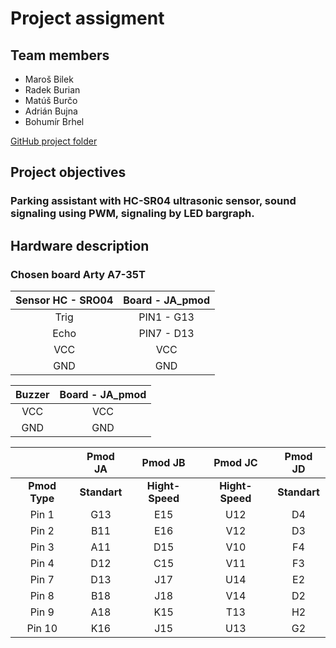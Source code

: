 # Project assigment

## Team members

* Maroš Bilek
* Radek Burian
* Matúš Burčo
* Adrián Bujna
* Bohumír Brhel

[GitHub project folder](to-do)

## Project objectives

### Parking assistant with HC-SR04 ultrasonic sensor, sound signaling using PWM, signaling by LED bargraph.

## Hardware description

### Chosen board **Arty A7-35T**

| **Sensor HC - SRO04** | **Board - JA_pmod** |
| :-: | :-: | 
| Trig | PIN1 - G13 |
| Echo | PIN7 - D13 |
| VCC | VCC |
| GND | GND |


| **Buzzer** | **Board - JA_pmod** |
| :-: | :-: | 
| VCC | VCC |
| GND | GND |


|| Pmod JA | Pmod JB | Pmod JC | Pmod JD |
| :-: | :-: | :-: | :-: | :-:|
| **Pmod Type** | **Standart** | **Hight-Speed** | **Hight-Speed** | **Standart** | 
| Pin 1  | G13 | E15 | U12 | D4 |
| Pin 2  | B11 | E16 | V12 | D3 |
| Pin 3  | A11 | D15 | V10 | F4 |
| Pin 4  | D12 | C15 | V11 | F3 |
| Pin 7  | D13 | J17 | U14 | E2 |
| Pin 8  | B18 | J18 | V14 | D2 |
| Pin 9  | A18 | K15 | T13 | H2 |
| Pin 10 | K16 | J15 | U13 | G2 |























